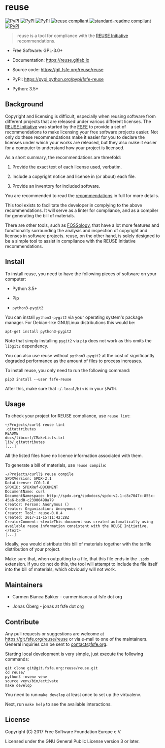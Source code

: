 # reuse

[![PyPI](https://img.shields.io/pypi/l/fsfe-reuse.svg)](https://www.gnu.org/licenses/gpl-3.0.html)
[![PyPI](https://img.shields.io/pypi/v/fsfe-reuse.svg)](https://pypi.python.org/pypi/fsfe-reuse)
[![PyPI](https://img.shields.io/pypi/pyversions/fsfe-reuse.svg)](https://pypi.python.org/pypi/fsfe-reuse)
[![reuse compliant](https://reuse.software/badge/reuse-compliant.svg)](https://reuse.software/)
[![standard-readme compliant](https://img.shields.io/badge/readme_style-standard-brightgreen.svg)](https://github.com/RichardLitt/standard-readme)
[![PyPI](https://img.shields.io/pypi/status/fsfe-reuse.svg)](https://pypi.python.org/pypi/fsfe-reuse)

> reuse is a tool for compliance with the [REUSE
> Initiative](https://reuse.software/) recommendations.

- Free Software: GPL-3.0+

- Documentation: <https://reuse.gitlab.io>

- Source code: <https://git.fsfe.org/reuse/reuse>

- PyPI: <https://pypi.python.org/pypi/fsfe-reuse>

- Python: 3.5+

## Background

Copyright and licensing is difficult, especially when reusing software from
different projects that are released under various different licenses.  The
[REUSE Initiative](https://reuse.software/) was started by the
[FSFE](https://fsfe.org) to provide a set of recommendations to make licensing
your free software projects easier.  Not only do these recommendations make it
easier for you to declare the licenses under which your works are released, but
they also make it easier for a computer to understand how your project is
licensed.

As a short summary, the recommendations are threefold:

1. Provide the exact text of each license used, verbatim.

2. Include a copyright notice and license in (or about) each file.

3. Provide an inventory for included software.

You are recommended to read the
[recommendations](https://reuse.software/practices/) in full for more details.

This tool exists to facilitate the developer in complying to the above
recommendations.  It will serve as a linter for compliance, and as a compiler
for generating the bill of materials.

There are other tools, such as [FOSSology](https://www.fossology.org/), that
have a lot more features and functionality surrounding the analysis and
inspection of copyright and licenses in software projects.  reuse, on the other
hand, is solely designed to be a simple tool to assist in compliance with the
REUSE Initiative recommendations.

## Install

To install reuse, you need to have the following pieces of software on your
computer:

- Python 3.5+

- Pip

- `python3-pygit2`

You can install `python3-pygit2` via your operating system's package
manager. For Debian-like GNU/Linux distributions this would be:

    apt-get install python3-pygit2

Note that simply installing `pygit2` via `pip` does not work as this omits
the `libgit2` dependency.

You can also use reuse without `python3-pygit2` at the cost of significantly
degraded performance as the amount of files to process increases.

To install reuse, you only need to run the following command:

    pip3 install --user fsfe-reuse

After this, make sure that `~/.local/bin` is in your `$PATH`.

## Usage

To check your project for REUSE compliance, use `reuse lint`:

    ~/Projects/curl$ reuse lint
    .gitattributes
    README
    docs/libcurl/CMakeLists.txt
    lib/.gitattributes
    [...]

All the listed files have no licence information associated with them.

To generate a bill of materials, use `reuse compile`:

    ~/Projects/curll$ reuse compile
    SPDXVersion: SPDX-2.1
    DataLicense: CC0-1.0
    SPDXID: SPDXRef-DOCUMENT
    DocumentName: curl
    DocumentNamespace: http://spdx.org/spdxdocs/spdx-v2.1-c8c7047c-855c-45a6-bed0-c23900498a79
    Creator: Person: Anonymous ()
    Creator: Organization: Anonymous ()
    Creator: Tool: reuse-0.0.4
    Created: 2017-11-15T11:42:28Z
    CreatorComment: <text>This document was created automatically using available reuse information consistent with the REUSE Initiative.</text>
    [...]

Ideally, you would distribute this bill of materials together with the tarfile
distribution of your project.

Make sure that, when outputting to a file, that this file ends in the `.spdx`
extension.  If you do not do this, the tool will attempt to include the file
itself into the bill of materials, which obviously will not work.

## Maintainers

- Carmen Bianca Bakker - carmenbianca at fsfe dot org

- Jonas Öberg - jonas at fsfe dot org

## Contribute

Any pull requests or suggestions are welcome at
<https://git.fsfe.org/reuse/reuse> or via e-mail to one of the maintainers.
General inquiries can be sent to <contact@fsfe.org>.

Starting local development is very simple, just execute the following commands:

    git clone git@git.fsfe.org:reuse/reuse.git
    cd reuse/
    python3 -mvenv venv
    source venv/bin/activate
    make develop

You need to run `make develop` at least once to set up the virtualenv.

Next, run `make help` to see the available interactions.

## License

Copyright (C) 2017 Free Software Foundation Europe e.V.

Licensed under the GNU General Public License version 3 or later.
